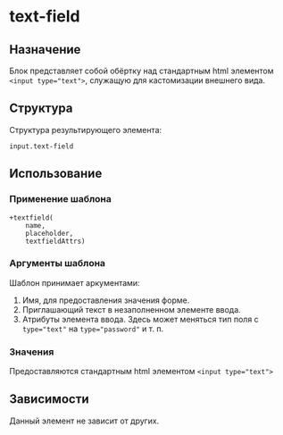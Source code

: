 # text-field

## Назначение

Блок представляет собой обёртку над стандартным html элементом `<input type="text">`, служащую для кастомизации внешнего вида.

## Структура

Структура результирующего элемента:

    input.text-field

## Использование

### Применение шаблона
    +textfield(
        name, 
        placeholder, 
        textfieldAttrs)

### Аргументы шаблона

Шаблон принимает аркументами:

1. Имя, для предоставления значения форме.
2. Приглашающий текст в незаполненном элементе ввода.
3. Атрибуты элемента ввода. Здесь может меняться тип поля с `type="text"` на `type="password"` и т. п.

### Значения

Предоставляются стандартным html элементом `<input type="text">`

## Зависимости

Данный элемент не зависит от других.